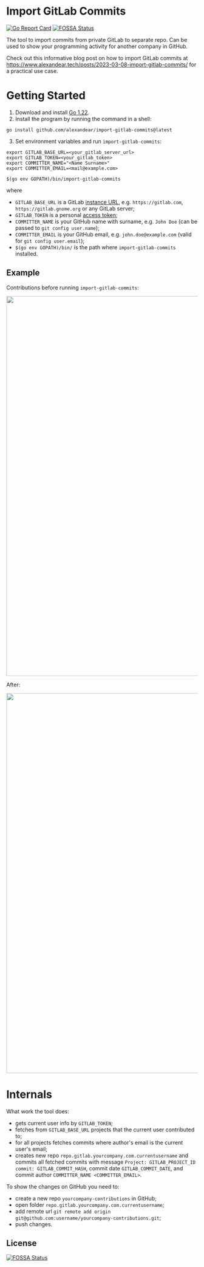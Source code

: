 # Import GitLab Commits

[![Go Report Card](https://goreportcard.com/badge/github.com/alexandear/import-gitlab-commits)](https://goreportcard.com/report/github.com/alexandear/import-gitlab-commits)
[![FOSSA Status](https://app.fossa.com/api/projects/git%2Bgithub.com%2Falexandear%2Fimport-gitlab-commits.svg?type=shield)](https://app.fossa.com/projects/git%2Bgithub.com%2Falexandear%2Fimport-gitlab-commits?ref=badge_shield)

The tool to import commits from private GitLab to separate repo. Can be used to show your programming activity for another company in GitHub.

Check out this informative blog post on how to import GitLab commits at https://www.alexandear.tech/posts/2023-03-08-import-gitlab-commits/ for a practical use case.

# Getting Started

1. Download and install [Go 1.22](https://go.dev/dl/).
2. Install the program by running the command in a shell:
```shell
go install github.com/alexandear/import-gitlab-commits@latest
```

3. Set environment variables and run `import-gitlab-commits`:
```shell
export GITLAB_BASE_URL=<your_gitlab_server_url>
export GITLAB_TOKEN=<your_gitlab_token>
export COMMITTER_NAME="<Name Surname>"
export COMMITTER_EMAIL=<mail@example.com>

$(go env GOPATH)/bin/import-gitlab-commits
```

where
- `GITLAB_BASE_URL` is a GitLab [instance URL](https://stackoverflow.com/questions/58236175/what-is-a-gitlab-instance-url-and-how-can-i-get-it), e.g. `https://gitlab.com`, `https://gitlab.gnome.org` or any GitLab server;
- `GITLAB_TOKEN` is a personal [access token](https://docs.gitlab.com/ee/user/profile/personal_access_tokens.html#create-a-personal-access-token);
- `COMMITTER_NAME` is your GitHub name with surname, e.g. `John Doe` (can be passed to `git config user.name`);
- `COMMITTER_EMAIL` is your GitHub email, e.g. `john.doe@example.com` (valid for `git config user.email`);
- `$(go env GOPATH)/bin/` is the path where `import-gitlab-commits` installed.

## Example

Contributions before running `import-gitlab-commits`:

<img src="./screenshots/contribs_before.png" width="1000">

After:

<img src="./screenshots/contribs_after.png" width="1000">

# Internals

What work the tool does:
* gets current user info by `GITLAB_TOKEN`;
* fetches from `GITLAB_BASE_URL` projects that the current user contributed to;
* for all projects fetches commits where author's email is the current user's email;
* creates new repo `repo.gitlab.yourcompany.com.currentusername` and commits all fetched commits with message
`Project: GITLAB_PROJECT_ID commit: GITLAB_COMMIT_HASH`, commit date `GITLAB_COMMIT_DATE`, and commit author `COMMITTER_NAME <COMMITTER_EMAIL>`.

To show the changes on GitHub you need to:
* create a new repo `yourcompany-contributions` in GitHub;
* open folder `repo.gitlab.yourcompany.com.currentusername`;
* add remote url `git remote add origin git@github.com:username/yourcompany-contributions.git`;
* push changes.


## License
[![FOSSA Status](https://app.fossa.com/api/projects/git%2Bgithub.com%2Falexandear%2Fimport-gitlab-commits.svg?type=large)](https://app.fossa.com/projects/git%2Bgithub.com%2Falexandear%2Fimport-gitlab-commits?ref=badge_large)
